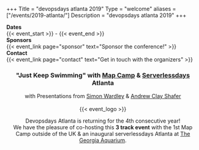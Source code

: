 +++
Title = "devopsdays atlanta 2019"
Type = "welcome"
aliases = ["/events/2019-atlanta/"]
Description = "devopsdays atlanta 2019"
+++

<!-- <div style="text-align:center;">
  {{< event_logo >}}
</div> -->

<div class = "row">
  <div class = "col-md-2">
    <strong>Dates</strong>
  </div>
  <div class = "col-md-8">
    {{< event_start >}} - {{< event_end >}}
  </div>
</div>

<!-- <div class = "row">
  <div class = "col-md-2">
    <strong>Location</strong>
  </div>
  <div class = "col-md-8">
    {{< event_location >}}
  </div>
</div> -->

<!-- <div class = "row">
  <div class = "col-md-2">
    <strong>Register</strong>
  </div>
  <div class = "col-md-8">
    {{< event_link page="registration" text="Register to attend the conference!" >}}
  </div>
</div> -->

<!-- <div class = "row">
  <div class = "col-md-2">
    <strong>Propose</strong>
  </div>
  <div class = "col-md-8">
    {{< event_link page="propose" text="Propose a talk!" >}}
  </div>
</div> -->

<!-- <div class = "row">
  <div class = "col-md-2">
    <strong>Program</strong>
  </div>
  <div class = "col-md-8">
    View the {{< event_link page="program" text="program." >}}
  </div>
</div> -->

<!-- <div class = "row">
  <div class = "col-md-2">
    <strong>Speakers</strong>
  </div>
  <div class = "col-md-8">
    Check out the {{< event_link page="speakers" text="speakers!" >}}
  </div>
</div> -->

<div class = "row">
  <div class = "col-md-2">
    <strong>Sponsors</strong>
  </div>
  <div class = "col-md-8">
    {{< event_link page="sponsor" text="Sponsor the conference!" >}}
  </div>
</div>

<div class = "row">
  <div class = "col-md-2">
    <strong>Contact</strong>
  </div>
  <div class = "col-md-8">
    {{< event_link page="contact" text="Get in touch with the organizers" >}}
  </div>
</div>
<div style="text-align:center;">
<h3>"Just Keep Swimming" with <a href="https://www.map-camp.com/_pages/2019-04_Atlanta/">Map Camp</a> &amp; <a href="https://atlanta.serverlessdays.io/">Serverlessdays</a> Atlanta</h3>
with Presentations from <a href="https://twitter.com/swardley">Simon Wardley</a> &amp; <a href="https://twitter.com/littleidea">Andrew Clay Shafer</a>
<br/><br/>
  {{< event_logo >}}
  <p>
Devopsdays Atlanta is returning for the 4th consecutive year! 
<br/>
We have the pleasure of co-hosting this <strong>3 track event</strong> with the 1st Map Camp outside of the UK & an inaugural
serverlessdays Atlanta at <a href="https://www.georgiaaquarium.org/">The Georgia Aquarium</a>. 
</div>
<!-- Uncomment if you added your city twitter name -->
<!--
{{< event_twitter >}}
-->
